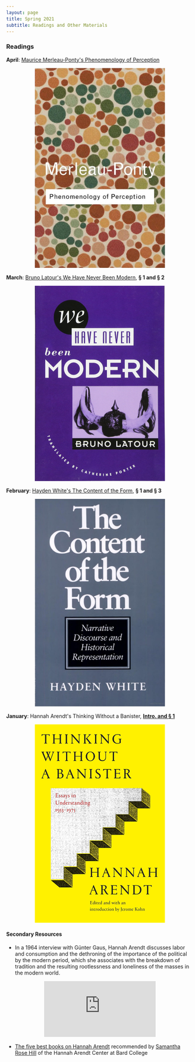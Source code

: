 ```yaml
---
layout: page
title: Spring 2021
subtitle: Readings and Other Materials
---
```


### Readings
**April**: [Maurice Merleau-Ponty's Phenomenology of Perception](https://outlookuga-my.sharepoint.com/:b:/g/personal/hy06648_uga_edu/ETB3m_qFMcNGrackk6v4GS4BB-OA05SdfrCMS3i4DVxSjA?e=Q30ptY)
<p align="center">
<img src="/assets/img/popponty.jpg" width="350">
</p>

**March**: [Bruno Latour's We Have Never Been Modern](https://outlookuga-my.sharepoint.com/:b:/g/personal/hy06648_uga_edu/EWM89HkWuHpGlIjaMfICs9kB3tPSb_QDF1606SAWLCImGA?e=jLaElr), **&sect; 1 and &sect; 2**

<p align="center">
<img src="/assets/img/latour.jpg" width="350">
</p>


**February**: [Hayden White's The Content of the Form](https://outlookuga-my.sharepoint.com/:b:/g/personal/hy06648_uga_edu/EU5J15lvtHpCnPeEdEVuB4YBaEqGg1b8NZtxW0W1aAuO1g?e=B2yjlX), **&sect; 1 and &sect; 3**

<p align="center">
<img src="/assets/img/white.jpg" width="350">
</p>



**January**: Hannah Arendt's Thinking Without a Banister, [**Intro. and &sect; 1**](https://outlookuga-my.sharepoint.com/:b:/g/personal/hy06648_uga_edu/EXsuVIUkqM9CoorykCz6w80BH4dpyMgPnURFtiNLL6dwxg?e=yruK1V)

<p align="center">
<img src="/assets/img/banister.jpg" width="350">
</p>


#### Secondary Resources

* In a 1964 interview with Günter Gaus, Hannah Arendt discusses labor and consumption and the dethroning of the importance of the political by the modern period, which she associates with the breakdown of tradition and the resulting rootlessness and loneliness of the masses in the modern world.


<div class="h_iframe" align="center">  
<iframe width="auto" height="auto" src="https://www.youtube.com/embed/MgzRY23qeYs" frameborder="0" allowfullscreen></iframe>
</div>


* [The five best books on Hannah Arendt](https://fivebooks.com/best-books/hannah-arendt-samantha-rose-hill/) recommended by [Samantha Rose Hill](https://www.samantharosehill.com/) of the Hannah Arendt Center at Bard College


